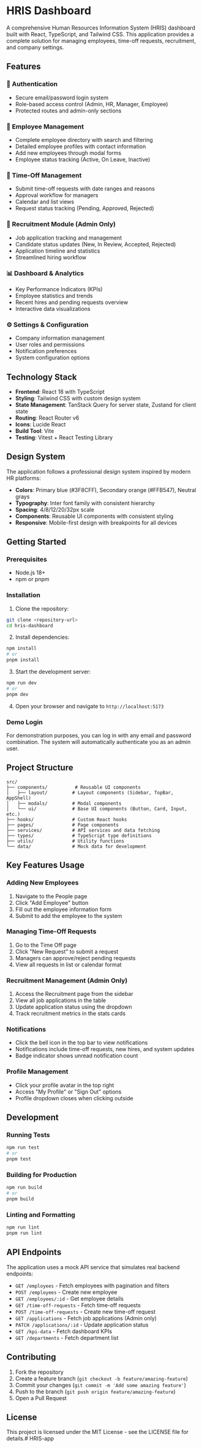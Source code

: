 # HRIS Dashboard

A comprehensive Human Resources Information System (HRIS) dashboard built with React, TypeScript, and Tailwind CSS. This application provides a complete solution for managing employees, time-off requests, recruitment, and company settings.

## Features

### 🔐 Authentication
- Secure email/password login system
- Role-based access control (Admin, HR, Manager, Employee)
- Protected routes and admin-only sections

### 👥 Employee Management
- Complete employee directory with search and filtering
- Detailed employee profiles with contact information
- Add new employees through modal forms
- Employee status tracking (Active, On Leave, Inactive)

### 📅 Time-Off Management
- Submit time-off requests with date ranges and reasons
- Approval workflow for managers
- Calendar and list views
- Request status tracking (Pending, Approved, Rejected)

### 🎯 Recruitment Module (Admin Only)
- Job application tracking and management
- Candidate status updates (New, In Review, Accepted, Rejected)
- Application timeline and statistics
- Streamlined hiring workflow

### 📊 Dashboard & Analytics
- Key Performance Indicators (KPIs)
- Employee statistics and trends
- Recent hires and pending requests overview
- Interactive data visualizations

### ⚙️ Settings & Configuration
- Company information management
- User roles and permissions
- Notification preferences
- System configuration options

## Technology Stack

- **Frontend**: React 18 with TypeScript
- **Styling**: Tailwind CSS with custom design system
- **State Management**: TanStack Query for server state, Zustand for client state
- **Routing**: React Router v6
- **Icons**: Lucide React
- **Build Tool**: Vite
- **Testing**: Vitest + React Testing Library

## Design System

The application follows a professional design system inspired by modern HR platforms:

- **Colors**: Primary blue (#3F8CFF), Secondary orange (#FFB547), Neutral grays
- **Typography**: Inter font family with consistent hierarchy
- **Spacing**: 4/8/12/20/32px scale
- **Components**: Reusable UI components with consistent styling
- **Responsive**: Mobile-first design with breakpoints for all devices

## Getting Started

### Prerequisites

- Node.js 18+ 
- npm or pnpm

### Installation

1. Clone the repository:
```bash
git clone <repository-url>
cd hris-dashboard
```

2. Install dependencies:
```bash
npm install
# or
pnpm install
```

3. Start the development server:
```bash
npm run dev
# or
pnpm dev
```

4. Open your browser and navigate to `http://localhost:5173`

### Demo Login

For demonstration purposes, you can log in with any email and password combination. The system will automatically authenticate you as an admin user.

## Project Structure

```
src/
├── components/          # Reusable UI components
│   ├── layout/         # Layout components (Sidebar, TopBar, AppShell)
│   ├── modals/         # Modal components
│   └── ui/             # Base UI components (Button, Card, Input, etc.)
├── hooks/              # Custom React hooks
├── pages/              # Page components
├── services/           # API services and data fetching
├── types/              # TypeScript type definitions
├── utils/              # Utility functions
└── data/               # Mock data for development
```

## Key Features Usage

### Adding New Employees
1. Navigate to the People page
2. Click "Add Employee" button
3. Fill out the employee information form
4. Submit to add the employee to the system

### Managing Time-Off Requests
1. Go to the Time Off page
2. Click "New Request" to submit a request
3. Managers can approve/reject pending requests
4. View all requests in list or calendar format

### Recruitment Management (Admin Only)
1. Access the Recruitment page from the sidebar
2. View all job applications in the table
3. Update application status using the dropdown
4. Track recruitment metrics in the stats cards

### Notifications
- Click the bell icon in the top bar to view notifications
- Notifications include time-off requests, new hires, and system updates
- Badge indicator shows unread notification count

### Profile Management
- Click your profile avatar in the top right
- Access "My Profile" or "Sign Out" options
- Profile dropdown closes when clicking outside

## Development

### Running Tests
```bash
npm run test
# or
pnpm test
```

### Building for Production
```bash
npm run build
# or
pnpm build
```

### Linting and Formatting
```bash
npm run lint
pnpm run lint
```

## API Endpoints

The application uses a mock API service that simulates real backend endpoints:

- `GET /employees` - Fetch employees with pagination and filters
- `POST /employees` - Create new employee
- `GET /employees/:id` - Get employee details
- `GET /time-off-requests` - Fetch time-off requests
- `POST /time-off-requests` - Create new time-off request
- `GET /applications` - Fetch job applications (Admin only)
- `PATCH /applications/:id` - Update application status
- `GET /kpi-data` - Fetch dashboard KPIs
- `GET /departments` - Fetch department list

## Contributing

1. Fork the repository
2. Create a feature branch (`git checkout -b feature/amazing-feature`)
3. Commit your changes (`git commit -m 'Add some amazing feature'`)
4. Push to the branch (`git push origin feature/amazing-feature`)
5. Open a Pull Request

## License

This project is licensed under the MIT License - see the LICENSE file for details.#   H R I S - a p p  
 
